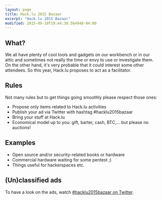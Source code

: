 ```yaml
---
layout: page
title: Hack.lu 2015 Bazaar
excerpt: "Hack.lu 2015 Bazaar"
modified: 2015-09-10T19:44:38.564948-04:00
---
```



What?
-----
We all have plenty of cool tools and gadgets on our workbench or in our attic and sometimes not really the time or envy to use or investigate them.
On the other hand, it's very probable that it could interest some other attendees.
So this year, Hack.lu proposes to act as a facilitator.

Rules
------
Not many rules but to get things going smoothly please respect those ones:
* Propose only items related to Hack.lu activities
* Publish your ad via Twitter with hashtag #hacklu2015bazaar
* Bring your stuff at Hack.lu
* Economical model up to you: gift, barter, cash, BTC,... but please no auctions!

Examples
---------
* Open source and/or security-related books or hardware
* Commercial hardware waiting for some pentest ;)
* Things useful for hackerspaces
etc.

(Un)classified ads
-------------------
To have a look on the ads, watch [#hacklu2015bazaar on Twitter](https://twitter.com/search?f=tweets&q=%23hacklu2015bazaar&src=typd).
